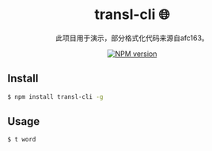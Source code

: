 <div align="center">

# transl-cli 🌐

此项目用于演示，部分格式化代码来源自afc163。

[![NPM version](https://img.shields.io/npm/v/transl-cli.svg?style=flat-square)](https://npmjs.org/package/transl-cli)

</div>

## Install

```bash
$ npm install transl-cli -g
```

## Usage

```bash
$ t word
```
